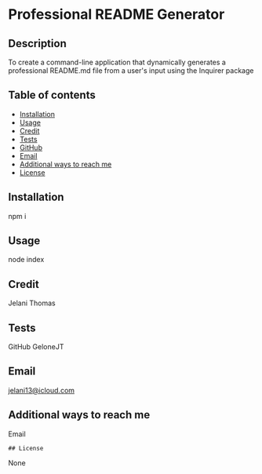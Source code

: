 # Professional README Generator

  ## Description
  To create a command-line application that dynamically generates a professional README.md file from a user's input using the Inquirer package

  ## Table of contents
  - [Installation](#installation)
  - [Usage](#usage)
  - [Credit](#credit)
  - [Tests](#tests)
  - [GitHub](#github)
  - [Email](#email)
  - [Additional ways to reach me](#reachME)
  - [License](#license)

  ## Installation
  npm i

  ## Usage
  node index

  ## Credit
  Jelani Thomas

  ## Tests
  

  GitHub
  GeloneJT

  ## Email
  jelani13@icloud.com

  ## Additional ways to reach me
  Email

    ## License
  None
